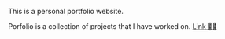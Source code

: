 This is a personal portfolio website.

Porfolio is a collection of projects that I have worked on.
[Link 🙋‍♂️](https://portfolio-andybaronp.vercel.app/)
